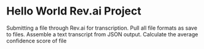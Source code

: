 # Hello World Rev.ai Project

Submitting a file through Rev.ai for transcription. Pull all file formats as save to files. Assemble a text transcript from JSON output. Calculate the average confidence score of file
